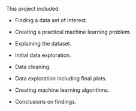 This project included:

  * Finding a data set of interest.
  
  * Creating a practical machine learning problem.
  
  * Explaining the dataset.
  
  * Initial data exploration.
  
  * Data cleaning.
  
  * Data exploration including final plots.
  
  * Creating machine learning algorithms.
  
  * Conclusions on findings.
  
